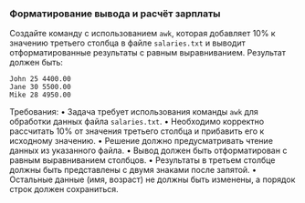 
### Форматирование вывода и расчёт зарплаты

Создайте команду с использованием `awk`, которая добавляет 10% к значению третьего столбца в файле `salaries.txt` и выводит отформатированные результаты с равным выравниванием.
Результат должен быть:
```
John 25 4400.00
Jane 30 5500.00
Mike 28 4950.00
```

Требования:
•	Задача требует использования команды `awk` для обработки данных файла `salaries.txt`.
•	Необходимо корректно рассчитать 10% от значения третьего столбца и прибавить его к исходному значению.
•	Решение должно предусматривать чтение данных из указанного файла.
•	Вывод должен быть отформатирован с равным выравниванием столбцов.
•	Результаты в третьем столбце должны быть представлены с двумя знаками после запятой.
•	Остальные данные (имя, возраст) не должны быть изменены, а порядок строк должен сохраниться.